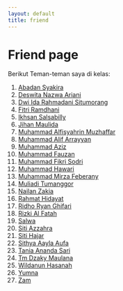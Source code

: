 ```yaml
---
layout: default
title: friend
---
```


# Friend page
Berikut Teman-teman saya di kelas:
1. [Abadan Syakira](https://abadan1912.github.io/)
2. [Deswita Nazwa Ariani](https://deswitanazwa.github.io/)
3. [Dwi Ida Rahmadani Situmorang](https://dwiidarahmadanisitumorang.github.io/)
4. [Fitri Ramdhani](https://fitriramadhani20.github.io/)
5. [Ikhsan Salsabilly](https://isanbly06.github.io/)
6. [Jihan Maulida](https://jihanmaulidia09.github.io/)
7. [Muhammad Alfisyahrin Muzhaffar](https://alfisyahrin-26.github.io/)
8. [Muhammad Alif Arrayyan](https://alifarrayyan29.github.io/)
9. [Muhammad Aziz](https://mhmmd-aziz.github.io/)
10. [Muhammad Fauzan](https://muhammadfauzan61.github.io/)
11. [Muhammad Fikri Sodri](https://mfikrisodri.github.io/)
12. [Muhammad Hawari](https://hawari-95.github.io/)
13. [Muhammad Mirza Feberany](https://mirzafeberanyy.github.io/)
14. [Muliadi Tumanggor](https://muliadi50.github.io/)
15. [Nailan Zakia](https://nailanzakia.github.io/)
16. [Rahmat Hidayat]()
17. [Ridho Ryan Ghifari](https://ridhoryanghifari.github.io/)
18. [Rizki Al Fatah](https://riskialfatah.github.io/)
19. [Salwa](https://salwaiska027.github.io/)
20. [Siti Azzahra](https://sitiazzahraaa.github.io/)
21. [Siti Hajar](https://sitihajar01.github.io/)
22. [Sithya Aayla Aufa](https://athayaaufa18.github.io/)
23. [Tania Ananda Sari](https://taniaanandasari.github.io/)
24. [Tm Dzaky Maulana](https://akbar2224.github.io/akbar2224/)
25. [Wildanun Hasanah](https://wildanunhasanah.github.io/)
26. [Yumna]()
27. [Zam](https://zamharira09.github.io//)